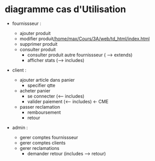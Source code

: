 # diagramme cas d'Utilisation

- fournissseur :
    - ajouter produit
    - modifier produit[/home/max/Cours/3A/web/td_html/index.html](file:///home/max/Cours/3A/web/td_html/index.html)
    - supprimer produit
    - consulter produit
        - consulter produit autre fournissseur ( --> extends)
        - afficher stats (--> includes)

- client :
    - ajouter article dans panier
        - specifier qtte
    - acheter panier
        - se connecter (<-- includes)
        - valider paiement (<-- includes) <- CME
    - passer reclamation
        - remboursement
        - retour

- admin :
    - gerer comptes fournissseur
    - gerer comptes clients
    - gerer reclamations
        - demander retour (includes --> retour)


